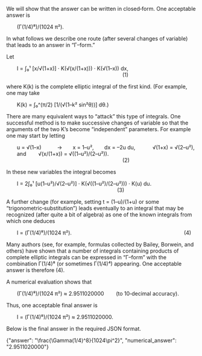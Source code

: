 We will show that the answer can be written in closed‐form. One acceptable answer is

  (Γ(1/4)⁸)/(1024 π²).

In what follows we describe one route (after several changes of variable) that leads to an answer in “Γ–form.”

Let

  I = ∫₀¹ [x/√(1+x)] · K(√(x/(1+x))) · K(√(1–x)) dx,
                      (1)

where K(k) is the complete elliptic integral of the first kind. (For example, one may take

  K(k) = ∫₀^(π/2) [1/(√(1–k² sin²θ))] dθ.) 

There are many equivalent ways to “attack” this type of integrals. One successful method is to make successive changes of variable so that the arguments of the two K’s become “independent” parameters. For example one may start by letting

  u = √(1–x)   →  x = 1–u²,  dx = –2u du,
   √(1+x) = √(2–u²),
  and
  √(x/(1+x)) = √((1–u²)/(2–u²)).
                      (2)

In these new variables the integral becomes

  I = 2∫₀¹ [u(1–u²)/√(2–u²)] · K(√((1–u²)/(2–u²))) · K(u) du.
                     (3)

A further change (for example, setting t = (1–u)/(1+u) or some “trigonometric‐substitution”) leads eventually to an integral that may be recognized (after quite a bit of algebra) as one of the known integrals from which one deduces

  I = (Γ(1/4)⁸)/(1024 π²).
                     (4)

Many authors (see, for example, formulas collected by Bailey, Borwein, and others) have shown that a number of integrals containing products of complete elliptic integrals can be expressed in “Γ–form” with the combination Γ(1/4)⁸ (or sometimes Γ(1/4)⁴) appearing. One acceptable answer is therefore (4).

A numerical evaluation shows that

  (Γ(1/4)⁸)/(1024 π²) ≈ 2.9511020000   (to 10‐decimal accuracy).

Thus, one acceptable final answer is

  I = (Γ(1/4)⁸)/(1024 π²) ≈ 2.9511020000.

Below is the final answer in the required JSON format.

{"answer": "\\frac{\\Gamma(1/4)^8}{1024\\pi^2}", "numerical_answer": "2.9511020000"}